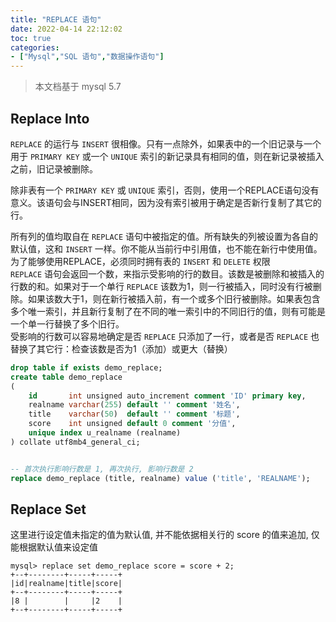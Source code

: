 ```yaml
---
title: "REPLACE 语句"
date: 2022-04-14 22:12:02
toc: true
categories:
- ["Mysql","SQL 语句","数据操作语句"]
---
```


> 本文档基于 mysql 5.7 
> 



## Replace Into
`REPLACE` 的运行与 `INSERT` 很相像。只有一点除外，如果表中的一个旧记录与一个用于 `PRIMARY KEY` 或一个 `UNIQUE` 索引的新记录具有相同的值，则在新记录被插入之前，旧记录被删除。

除非表有一个 `PRIMARY KEY` 或 `UNIQUE` 索引，否则，使用一个REPLACE语句没有意义。该语句会与INSERT相同，因为没有索引被用于确定是否新行复制了其它的行。

所有列的值均取自在 `REPLACE` 语句中被指定的值。所有缺失的列被设置为各自的默认值，这和 `INSERT` 一样。你不能从当前行中引用值，也不能在新行中使用值。为了能够使用REPLACE，必须同时拥有表的 `INSERT` 和 `DELETE` 权限<br />`REPLACE` 语句会返回一个数，来指示受影响的行的数目。该数是被删除和被插入的行数的和。如果对于一个单行 `REPLACE` 该数为1，则一行被插入，同时没有行被删除。如果该数大于1，则在新行被插入前，有一个或多个旧行被删除。如果表包含多个唯一索引，并且新行复制了在不同的唯一索引中的不同旧行的值，则有可能是一个单一行替换了多个旧行。<br />受影响的行数可以容易地确定是否 `REPLACE` 只添加了一行，或者是否 `REPLACE` 也替换了其它行：检查该数是否为1（添加）或更大（替换）
```sql
drop table if exists demo_replace;
create table demo_replace
(
    id       int unsigned auto_increment comment 'ID' primary key,
    realname varchar(255) default '' comment '姓名',
    title    varchar(50)  default '' comment '标题',
    score    int unsigned default 0 comment '分值',
    unique index u_realname (realname)
) collate utf8mb4_general_ci;


-- 首次执行影响行数是 1, 再次执行, 影响行数是 2
replace demo_replace (title, realname) value ('title', 'REALNAME');
```

## Replace Set
这里进行设定值未指定的值为默认值, 并不能依据相关行的 score 的值来追加, 仅能根据默认值来设定值
```
mysql> replace set demo_replace score = score + 2;
+--+--------+-----+-----+
|id|realname|title|score|
+--+--------+-----+-----+
|8 |        |     |2    |
+--+--------+-----+-----+
```

